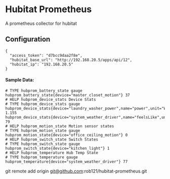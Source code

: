 # Hubitat Prometheus

A prometheus collector for hubitat

## Configuration

```
{
  "access_token": "d7bcc9daa2f8e",
  "hubitat_base_url": "http://192.168.20.5/apps/api/12",
  "hubitat_ip": "192.168.20.5"
}
```


#### Sample Data:

```
# TYPE hubprom_battery_state gauge
hubprom_battery_state{device="master_closet_motion"} 37
# HELP hubprom_device_stats Device Stats
# TYPE hubprom_device_stats gauge
hubprom_device_stats{device="laundry_washer_power",name="power",unit="W"} 1.155
hubprom_device_stats{device="system_weather_driver",name="feelsLike",unit="°F"} 79
# HELP hubprom_motion_state Motion sensor states
# TYPE hubprom_motion_state gauge
hubprom_motion_state{device="office_ceiling_motion"} 0
# HELP hubprom_switch_state Switch States
# TYPE hubprom_switch_state gauge
hubprom_switch_state{device="kitchen_light"} 1
# HELP hubprom_temperature Hub Temp State
# TYPE hubprom_temperature gauge
hubprom_temperature{device="system_weather_driver"} 77
```
git remote add origin git@github.com:rob121/hubitat-prometheus.git
